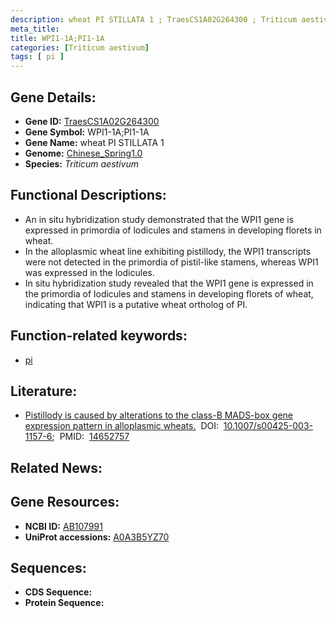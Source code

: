 ```yaml
---
description: wheat PI STILLATA 1 ; TraesCS1A02G264300 ; Triticum aestivum
meta_title:
title: WPI1-1A;PI1-1A
categories: [Triticum aestivum]
tags: [ pi ]
---
```


## Gene Details:
- **Gene ID:**	[TraesCS1A02G264300](https://ensembl.gramene.org/Triticum_aestivum/Gene/Summary?g=TraesCS1A02G264300)
- **Gene Symbol:** WPI1-1A;PI1-1A
- **Gene Name:** wheat PI STILLATA 1
- **Genome:** [Chinese_Spring1.0](https://ensembl.gramene.org/Triticum_aestivum/Info/Index)
- **Species:** *Triticum aestivum*

## Functional Descriptions:
   - An in situ hybridization study demonstrated that the WPI1 gene is expressed in primordia of lodicules and stamens in developing florets in wheat.
   - In the alloplasmic wheat line exhibiting pistillody, the WPI1 transcripts were not detected in the primordia of pistil-like stamens, whereas WPI1 was expressed in the lodicules.
   - In situ hybridization study revealed that the WPI1 gene is expressed in the primordia of lodicules and stamens in developing florets of wheat, indicating that WPI1 is a putative wheat ortholog of PI.

## Function-related keywords:
   - [pi](/tags/pi/)

## Literature:
   - [Pistillody is caused by alterations to the class-B MADS-box gene expression pattern in alloplasmic wheats.]( https://link.springer.com/article/10.1007/s00425-003-1157-6)&nbsp;&nbsp;DOI:&nbsp;&nbsp;[10.1007/s00425-003-1157-6](https://link.springer.com/article/10.1007/s00425-003-1157-6);&nbsp;&nbsp;PMID:&nbsp;&nbsp;[14652757](https://pubmed.ncbi.nlm.nih.gov/14652757/)

## Related News:

## Gene Resources:
- **NCBI ID:**  [AB107991](https://www.ncbi.nlm.nih.gov/gene/?term=AB107991)
- **UniProt accessions:** [A0A3B5YZ70](https://www.uniprot.org/uniprotkb/A0A3B5YZ70/entry)



## Sequences:
- **CDS Sequence:**
- **Protein Sequence:**
